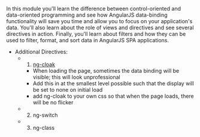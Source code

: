In this module you'll learn the difference between control-oriented and data-oriented programming and see how AngularJS data-binding functionality will save you time and allow you to focus on your application's data. You'll also learn about the role of views and directives and see several directives in action. Finally, you'll learn about filters and how they can be used to filter, format, and sort data in AngularJS SPA applications.

+ Additional Directives:
  + 1. <a href="https://docs.angularjs.org/api/ng/directive/ngCloak">ng-cloak</a>
    + When loading the page, sometimes the data binding will be visible; this will look unprofessional
    + Add this in at the smallest level possible such that the display will be set to none on initial load
    + add ng-cloak to your own css so that when the page loads, there will be no flicker
  + 2. ng-switch
  + 3.  ng-class
